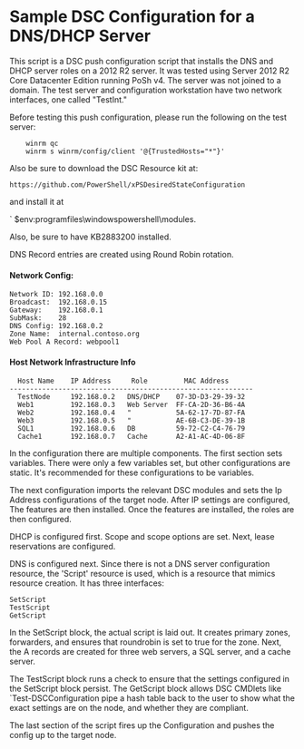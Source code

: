 # Sample DSC Configuration for a DNS/DHCP Server

This script is a DSC push configuration script that installs the DNS and DHCP server roles on
a 2012 R2 server.  It was tested using Server 2012 R2 Core Datacenter Edition running PoSh v4.
The server was not joined to a domain.  The test server and configuration workstation have two
network interfaces, one called "TestInt."

Before testing this push configuration, please run the following on the test server:
```
    winrm qc
    winrm s winrm/config/client '@{TrustedHosts="*"}'
```

Also be sure to download the DSC Resource kit at:

    https://github.com/PowerShell/xPSDesiredStateConfiguration

and install it at 

` $env:programfiles\windowspowershell\modules.

Also, be sure to have KB2883200 installed.

DNS Record entries are created using Round Robin rotation.

#### Network Config:
```
Network ID: 192.168.0.0
Broadcast:  192.168.0.15
Gateway:    192.168.0.1
SubMask:    28
DNS Config: 192.168.0.2
Zone Name:  internal.contoso.org
Web Pool A Record: webpool1
```
#### Host Network Infrastructure Info
```
  Host Name    IP Address     Role         MAC Address
------------------------------------------------------------
  TestNode     192.168.0.2   DNS/DHCP    07-3D-D3-29-39-32
  Web1         192.168.0.3   Web Server  FF-CA-2D-36-B6-4A
  Web2         192.168.0.4   "           5A-62-17-7D-87-FA
  Web3         192.168.0.5   "           AE-6B-C3-DE-39-1B
  SQL1         192.168.0.6   DB          59-72-C2-C4-76-79
  Cache1       192.168.0.7   Cache       A2-A1-AC-4D-06-8F
```

In the configuration there are multiple components.  The first section sets variables.  There were only a few variables set,
but other configurations are static.  It's recommended for these configurations to be variables.

The next configuration imports the relevant DSC modules and sets the Ip Address configurations of the target node.  After
IP settings are configured, The features are then installed.  Once the features are installed, the roles are then configured.

DHCP is configured first.  Scope and scope options are set.  Next, lease reservations are configured.

DNS is configured next.  Since there is not a DNS server configuration resource, the 'Script' resource is used, which is
a resource that mimics resource creation.  It has three interfaces:  
```
SetScript 
TestScript 
GetScript
```

In the SetScript block, the actual script is laid out.  It creates primary zones, forwarders, and ensures that roundrobin is
set to true for the zone.  Next, the A records are created for three web servers, a SQL server, and a cache server.

The TestScript block runs a check to ensure that the settings configured in the SetScript block persist.  The GetScript
block allows DSC CMDlets like `Test-DSCConfiguration pipe a hash table back to the user to show what the exact settings
are on the node, and whether they are compliant.

The last section of the script fires up the Configuration and pushes the config up to the target node.
